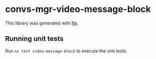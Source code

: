 # convs-mgr-video-message-block

This library was generated with [Nx](https://nx.dev).

## Running unit tests

Run `nx test video-message-block` to execute the unit tests.
